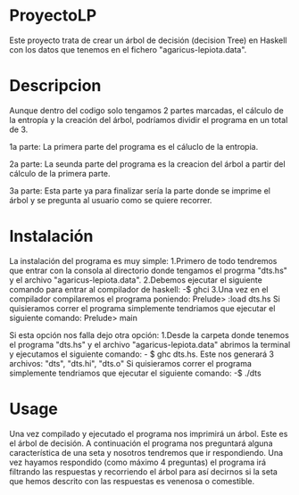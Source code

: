 # ProyectoLP
Este proyecto trata de crear un árbol de decisión (decision Tree) en Haskell con los datos que tenemos en el fichero "agaricus-lepiota.data".

# Descripcion
Aunque dentro del codigo solo tengamos 2 partes marcadas, el cálculo de la entropía y la creación del árbol, podríamos dividir el programa en un total de 3.

  1a parte: La primera parte del programa es el cáluclo de la entropia.
  
  2a parte: La seunda parte del programa es la creacion del árbol a partir del cálculo de la primera parte.
  
  3a parte: Esta parte ya para finalizar sería la parte donde se imprime el árbol y se pregunta al usuario como se quiere recorrer. 
  
# Instalación  
La instalación del programa es muy simple:
    1.Primero de todo tendremos que entrar con la consola al directorio donde tengamos el progrma "dts.hs" y el archivo "agaricus-lepiota.data".
    2.Debemos ejecutar el siguiente comando para entrar al compilador de haskell: -$ ghci
    3.Una vez en el compilador compilaremos el programa poniendo: Prelude> :load dts.hs
    Si quisieramos correr el programa simplemente tendriamos que ejecutar el siguiente comando: Prelude> main
    
Si esta opción nos falla dejo otra opción:
    1.Desde la carpeta donde tenemos el programa "dts.hs" y el archivo "agaricus-lepiota.data" abrimos la terminal y ejecutamos el siguiente comando:   -
    $ ghc dts.hs. Este nos generará 3 archivos: "dts", "dts.hi", "dts.o"
    Si quisieramos correr el programa simplemente tendriamos que ejecutar el siguiente comando: -$ ./dts

# Usage
Una vez compilado y ejecutado el programa nos imprimirá un árbol. Este es el árbol de decisión. A continuación el programa nos preguntará alguna característica de una seta y nosotros tendremos que ir respondiendo. Una vez hayamos respondido (como máximo 4 preguntas) el programa irá filtrando las respuestas y recorriendo el árbol para así decirnos si la seta que hemos descrito con las respuestas es venenosa o comestible.
